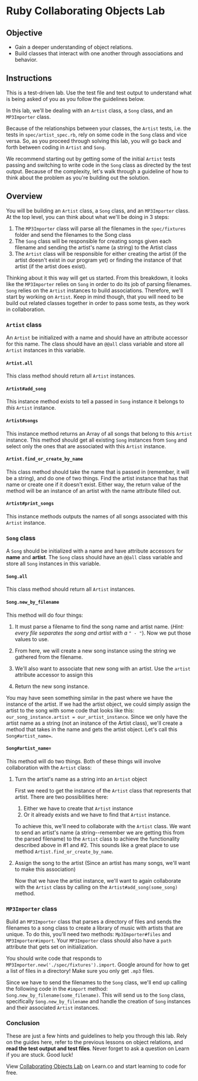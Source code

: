 # Ruby Collaborating Objects Lab

## Objective

- Gain a deeper understanding of object relations.
- Build classes that interact with one another through associations and behavior.

## Instructions

This is a test-driven lab. Use the test file and test output to understand what
is being asked of you as you follow the guidelines below.

In this lab, we'll be dealing with an `Artist` class, a `Song` class, and an
`MP3Importer` class.

Because of the relationships between your classes, the `Artist` tests, i.e. the
tests in `spec/artist_spec.rb`, rely on some code in the `Song` class and vice
versa. So, as you proceed through solving this lab, you will go back and forth
between coding in `Artist` and `Song`.

We recommend starting out by getting some of the initial `Artist` tests passing
and switching to write code in the `Song` class as directed by the test output.
Because of the complexity, let's walk through a guideline of how to think about
the problem as you're building out the solution.

## Overview

You will be building an `Artist` class, a `Song` class, and an `MP3Importer`
class. At the top level, you can think about what we'll be doing in 3 steps:

1. The `MP3Importer` class will parse all the filenames in the `spec/fixtures` folder
   and send the filenames to the Song class
2. The `Song` class will be responsible for creating songs given each filename and
   sending the artist's name (a string) to the Artist class
3. The `Artist` class will be responsible for either creating the artist (if the
   artist doesn't exist in our program yet) or finding the instance of that
   artist (if the artist does exist).

Thinking about it this way will get us started. From this breakdown, it looks
like the `MP3Importer` relies on `Song` in order to do its job of parsing
filenames. `Song` relies on the `Artist` instances to build associations.
Therefore, we'll start by working on `Artist`. Keep in mind though, that you
will need to be build out related classes together in order to pass some tests,
as they work in collaboration.

### `Artist` class

An `Artist` be initialized with a name and should have an attribute accessor
for this name. The class should have an `@@all` class variable and store all
`Artist` instances in this variable.

#### `Artist.all`

This class method should return all `Artist` instances.

#### `Artist#add_song`

This instance method exists to tell a passed in `Song` instance it belongs to
_this_ `Artist` instance.

#### `Artist#songs`

This instance method returns an Array of all songs that belong to this `Artist`
instance. This method should get all existing `Song` instances from `Song` and
select only the ones that are associated with this `Artist` instance.

#### `Artist.find_or_create_by_name`

This class method should take the name that is passed in (remember, it will be a
string), and do one of two things. Find the artist instance that has that name
or create one if it doesn't exist. Either way, the return value of the method
will be an instance of an artist with the name attribute filled out.

#### `Artist#print_songs`

This instance methods outputs the names of all songs associated with this
`Artist` instance.

### `Song` class

A `Song` should be initialized with a name and have attribute accessors for
**name** and **artist**. The `Song` class should have an `@@all` class variable
and store all `Song` instances in this variable.

#### `Song.all`

This class method should return all `Artist` instances.

#### `Song.new_by_filename`

This method will do four things:

1. It must parse a filename to find the song name and artist name. (_Hint: every
   file separates the song and artist with a `" - "`_). Now we put those values
   to use.

2. From here, we will create a new song instance using the string we gathered
   from the filename.

3. We'll also want to associate that new song with an artist. Use the `artist`
   attribute accessor to assign this

4. Return the new song instance.

You may have seen something similar in the past where we have the instance of
the artist. If we had the artist object, we could simply assign the artist to
the song with some code that looks like this: `our_song_instance.artist =
our_artist_instance`. Since we only have the artist name as a string (not an
instance of the Artist class), we'll create a method that takes in the name and
gets the artist object. Let's call this `Song#artist_name=`.

#### `Song#artist_name=`

This method will do two things. Both of these things will involve collaboration
with the `Artist` class:

1. Turn the artist's name as a string into an `Artist` object

    First we need to get the instance of the `Artist` class that represents that
    artist. There are two possibilities here:

    1. Either we have to create that `Artist` instance
    2. Or it already exists and we have to find that `Artist` instance.

    To achieve this, we'll need to collaborate with the `Artist` class. We want to
    send an artist's name (a string--remember we are getting this from the
    parsed filename) to the `Artist` class to achieve the functionality described
    above in #1 and #2. This sounds like a great place to use method
    `Artist.find_or_create_by_name`.

2. Assign the song to the artist (Since an artist has many songs, we'll want to
   make this association)

    Now that we have the artist instance, we'll want to again collaborate with
    the `Artist` class by calling on the `Artist#add_song(some_song)` method.

### `MP3Importer` class

Build an `MP3Importer` class that parses a directory of files and sends the
filenames to a song class to create a library of music with artists that are
unique. To do this, you'll need two methods: `Mp3Importer#files` and
`MP3Importer#import`. Your `MP3Importer` class should also have a `path`
attribute that gets set on initialization.

You should write code that responds to
`MP3Importer.new('./spec/fixtures').import`. Google around for how to get a list
of files in a directory! Make sure you only get `.mp3` files.

Since we have to send the filenames to the `Song` class, we'll end up calling
the following code in the `#import` method:
`Song.new_by_filename(some_filename)`. This will send us to the `Song` class,
specifically `Song.new_by_filename` and handle the creation of `Song` instances
and their associated `Artist` instances.

### Conclusion

These are just a few hints and guidelines to help you through this lab. Rely on
the guides here, refer to the previous lessons on object relations, and
**read the test output and test files**. Never forget to ask a question on Learn
if you are stuck. Good luck!

<p class='util--hide'>View <a href='https://learn.co/lessons/ruby-collaborating-objects-lab'>Collaborating Objects Lab</a> on Learn.co and start learning to code for free.</p>
